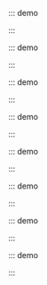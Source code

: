 ::: demo

<template>
  <lay-input v-model="data"></lay-input>
</template>

<script>
import { ref } from 'vue'

export default {
  setup() {

    const data = ref("内容");

    return {
      data
    }
  }
}
</script>

:::

::: demo

<template>
  <lay-input placeholder="请输入密码"></lay-input>
</template>

<script>
import { ref } from 'vue'

export default {
  setup() {

    return {

    }
  }
}
</script>

:::

::: demo

<template>
  <lay-textarea placeholder="请输入密码"></lay-textarea>
  <br>
  <lay-textarea placeholder="请输入密码" v-model="data"></lay-textarea>
</template>

<script>
import { ref } from 'vue'

export default {
  setup() {

    const data = ref("内容");

    return {
      data
    }
  }
}
</script>

:::

::: demo

<template>
  <lay-switch v-model="active"></lay-switch>
</template>

<script>
import { ref } from 'vue'

export default {
  setup() {

    const active = ref(true);

    return {
        active
    }
  }
}
</script>

:::

::: demo

<template>
  <lay-switch v-model="active" disabled></lay-switch>
</template>

<script>
import { ref } from 'vue'

export default {
  setup() {

    const active = ref(true);

    return {
        active
    }
  }
}
</script>

:::

::: demo

<template>
  <lay-form>
    <lay-checkbox v-model="checked" label="1">写作</lay-checkbox>
    <lay-checkbox v-model="checked" label="2">画画</lay-checkbox>
    <lay-checkbox v-model="checked" label="3">运动</lay-checkbox>
  </lay-form>
  {{checked}}
</template>

<script>
import { ref } from 'vue'

export default {
  setup() {

    const checked = ref(['1','2']);

    return {
        checked
    }
  }
}
</script>

:::

::: demo

<template>
  <lay-form>
    <lay-checkbox skin="primary" v-model="checked" label="1">写作</lay-checkbox>
    <lay-checkbox skin="primary" v-model="checked" label="2">画画</lay-checkbox>
    <lay-checkbox skin="primary" v-model="checked" label="3">运动</lay-checkbox>
  </lay-form>
  {{checked}}
</template>

<script>
import { ref } from 'vue'

export default {
  setup() {

    const checked = ref(['1','2']);

    return {
        checked
    }
  }
}
</script>

:::

::: demo

<template>
  <lay-form>
    <lay-radio v-model="selected" name="action" label="1">写作</lay-radio>
    <lay-radio v-model="selected" name="action" label="2">画画</lay-radio>
    <lay-radio v-model="selected" name="action" label="3">运动</lay-radio>
  </lay-form>
  {{selected}}
</template>

<script>
import { ref } from 'vue'

export default {
  setup() {

    const selected = ref("1");

    return {
        selected
    }
  }
}
</script>

:::